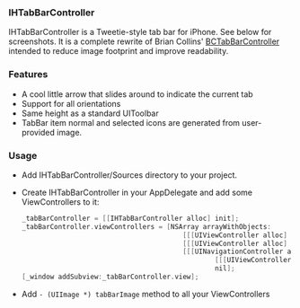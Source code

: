 ### IHTabBarController

IHTabBarController is a Tweetie-style tab bar for iPhone. See below for screenshots.
It is a complete rewrite of Brian Collins' [BCTabBarController](https://github.com/briancollins/BCTabBarController) intended to reduce
image footprint and improve readability.

### Features

* A cool little arrow that slides around to indicate the current tab
* Support for all orientations
* Same height as a standard UIToolbar
* TabBar item normal and selected icons are generated from user-provided image.

### Usage
* Add IHTabBarController/Sources directory to your project.
* Create IHTabBarController in your AppDelegate and add some ViewControllers to it:

    ```objective-c
    _tabBarController = [[IHTabBarController alloc] init];
    _tabBarController.viewControllers = [NSArray arrayWithObjects:
                                            [[[UIViewController alloc] init] autorelease],
                                            [[[UIViewController alloc] init] autorelease],
                                            [[[UINavigationController alloc] initWithRootViewController:
                                                    [[[UIViewController alloc] init] autorelease]] autorelease],
                                           			nil];
    [_window addSubview:_tabBarController.view];
    ```

* Add `- (UIImage *) tabBarImage` method to all your ViewControllers

